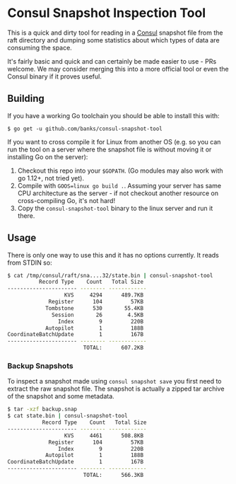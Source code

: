 # Consul Snapshot Inspection Tool

This is a quick and dirty tool for reading in a [Consul](https://www.consul.io) snapshot file from the raft directory and dumping some statistics about which types of data are consuming the space.

It's fairly basic and quick and can certainly be made easier to use - PRs welcome. We may consider merging this into a more official tool or even the Consul binary if it proves useful.

## Building

If you have a working Go toolchain you should be able to install this with:

```
$ go get -u github.com/banks/consul-snapshot-tool
```

If you want to cross compile it for Linux from another OS (e.g. so you can run the tool on a server where the snapshot file is without moving it or installing Go on the server):

 1. Checkout this repo into your `$GOPATH`. (Go modules may also work with go 1.12+, not tried yet).
 2. Compile with `GOOS=linux go build .`. Assuming your server has same CPU architecture as the server - if not checkout another resource on cross-compiling Go, it's not hard!
 3. Copy the `consul-snapshot-tool` binary to the linux server and run it there.

 ## Usage

 There is only one way to use this and it has no options currently. It reads from STDIN so:

 ```sh
 $ cat /tmp/consul/raft/sna....32/state.bin | consul-snapshot-tool
           Record Type    Count   Total Size
---------------------- -------- ------------
                   KVS     4294      489.7KB
              Register      104         57KB
             Tombstone      530       55.4KB
               Session       26        4.5KB
                 Index        9         220B
             Autopilot        1         188B
 CoordinateBatchUpdate        1         167B
---------------------- -------- ------------
                         TOTAL:      607.2KB
 ```

 ### Backup Snapshots

To inspect a snapshot made using `consul snapshot save` you first need to extract the raw snapshot file. The snapshot is actually a zipped tar archive of the snapshot and some metadata.

 ```sh
 $ tar -xzf backup.snap
 $ cat state.bin | consul-snapshot-tool
            Record Type    Count   Total Size
---------------------- -------- ------------
                   KVS     4461      508.8KB
              Register      104         57KB
                 Index        9         220B
             Autopilot        1         188B
 CoordinateBatchUpdate        1         167B
---------------------- -------- ------------
                         TOTAL:      566.3KB
```
